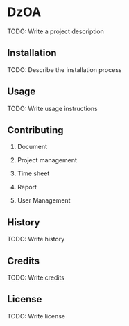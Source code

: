 
# DzOA
TODO: Write a project description
## Installation
TODO: Describe the installation process
## Usage
TODO: Write usage instructions
## Contributing
1. Document


2. Project management


3. Time sheet


4. Report


5. User Management
## History
TODO: Write history
## Credits
TODO: Write credits
## License
TODO: Write license

